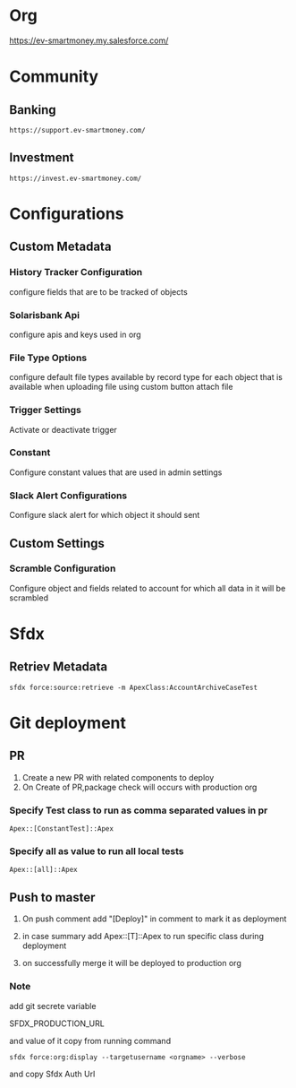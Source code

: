 # Org
https://ev-smartmoney.my.salesforce.com/

# Community 

## Banking
    https://support.ev-smartmoney.com/

## Investment
    https://invest.ev-smartmoney.com/


# Configurations

## Custom Metadata

### History Tracker Configuration
configure fields that are to be tracked of objects 

### Solarisbank Api
configure  apis and keys used in org

### File Type Options
configure default file types available by record type for each object that is available when uploading file using custom button attach file

### Trigger Settings
Activate or deactivate trigger

### Constant
Configure constant values that are used in admin settings

### Slack Alert Configurations
Configure slack alert for which object it should sent

## Custom Settings

### Scramble Configuration	
Configure object and fields related to account for which all data in it will be scrambled



# Sfdx 

## Retriev Metadata

`sfdx force:source:retrieve -m ApexClass:AccountArchiveCaseTest`



# Git deployment

## PR 
1. Create a new PR with related components to deploy
2. On Create of PR,package check will occurs with production org

### Specify Test class to run as comma separated values in pr

    Apex::[ConstantTest]::Apex

### Specify all as value to run all local tests

    Apex::[all]::Apex

## Push to master
1. On push comment add "[Deploy]" in comment to mark it as deployment 
2. in case summary add Apex::[T]::Apex to run specific class during deployment


3. on successfully merge it will be deployed to production org



### Note
add git secrete variable

SFDX_PRODUCTION_URL

and value of it copy from running command

`sfdx force:org:display --targetusername <orgname> --verbose`

and copy Sfdx Auth Url